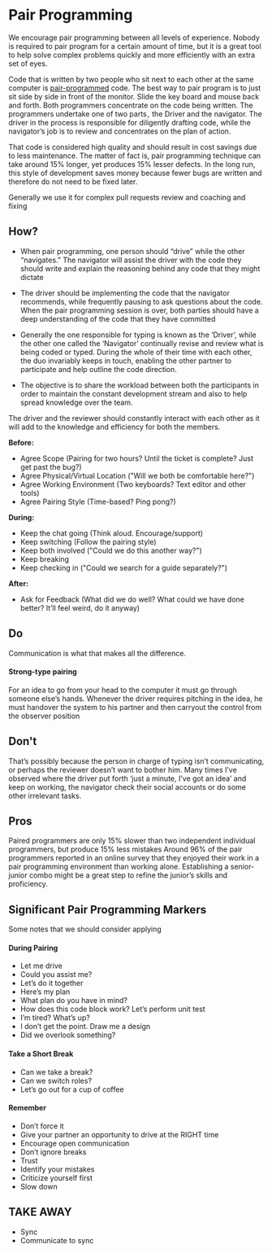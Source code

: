 # Pair Programming

We encourage pair programming between all levels of experience. Nobody is required to pair program for a certain amount of time, but it is a great tool to help solve complex problems quickly and more efficiently with an extra set of eyes.

Code that is written by two people who sit next to each other at the same computer is [pair-programmed](http://www.extremeprogramming.org/rules/pair.html) code. The best way to pair program is to just sit side by side in front of the monitor. Slide the key board and mouse back and forth. Both programmers concentrate on the code being written. The programmers undertake one of two parts ,  the Driver and the navigator. The driver in the process is responsible for diligently drafting code, while the navigator’s job is to review and concentrates on the plan of action.

That code is considered high quality and should result in cost savings due to less maintenance. The matter of fact is, pair programming technique can take around 15% longer, yet produces 15% lesser defects. In the long run, this style of development saves money because fewer bugs are written and therefore do not need to be fixed later.

Generally we use it for complex pull requests review and coaching and fixing

## How?

* When pair programming, one person should “drive” while the other “navigates.” The navigator will assist the driver with the code they should write and explain the reasoning behind any code that they might dictate

* The driver should be implementing the code that the navigator recommends, while frequently pausing to ask questions about the code. When the pair programming session is over, both parties should have a deep understanding of the code that they have committed

* Generally the one responsible for typing is known as the ‘Driver’, while the other one called the ‘Navigator’ continually revise and review what is being coded or typed. During the whole of their time with each other, the duo invariably keeps in touch, enabling the other partner to participate and help outline the code direction.

* The objective is to share the workload between both the participants in order to maintain the constant development stream and also to help spread knowledge over the team.

The driver and the reviewer should constantly interact with each other as it will add to the knowledge and efficiency for both the members.

**Before:**

* Agree Scope (Pairing for two hours? Until the ticket is complete? Just get past the bug?)
* Agree Physical/Virtual Location ("Will we both be comfortable here?")
* Agree Working Environment (Two keyboards? Text editor and other tools)
* Agree Pairing Style (Time-based? Ping pong?)

**During:**

* Keep the chat going (Think aloud. Encourage/support)
* Keep switching (Follow the pairing style)
* Keep both involved ("Could we do this another way?")
* Keep breaking
* Keep checking in ("Could we search for a guide separately?")

**After:**

* Ask for Feedback (What did we do well? What could we have done better? It’ll feel weird, do it anyway)

## Do

Communication is what that makes all the difference.

#### Strong-type pairing

For an idea to go from your head to the computer it must go through someone else’s hands.
Whenever the driver requires pitching in the idea, he must handover the system to his partner and then carryout the control from the observer position

## Don't

That’s possibly because the person in charge of typing isn’t communicating, or perhaps the reviewer doesn’t want to bother him. Many times I’ve observed where the driver put forth ‘just a minute, I’ve got an idea’ and keep on working, the navigator check their social accounts or do some other irrelevant tasks.

## Pros

Paired programmers are only 15% slower than two independent individual programmers, but produce 15% less mistakes
Around 96% of the pair programmers reported in an online survey that they enjoyed their work in a pair programming environment than working alone.
Establishing a senior-junior combo might be a great step to refine the junior’s skills and proficiency.

## Significant Pair Programming Markers

Some notes that we should consider applying

#### During Pairing

* Let me drive
* Could you assist me?
* Let’s do it together
* Here’s my plan
* What plan do you have in mind?
* How does this code block work? Let’s perform unit test
* I’m tired? What’s up?
* I don’t get the point. Draw me a design
* Did we overlook something?

#### Take a Short Break

* Can we take a break?
* Can we switch roles?
* Let’s go out for a cup of coffee

#### Remember

* Don’t force it
* Give your partner an opportunity to drive at the RIGHT time
* Encourage open communication
* Don’t ignore breaks
* Trust
* Identify your mistakes
* Criticize yourself first
* Slow down

## TAKE AWAY

* Sync
* Communicate to sync
